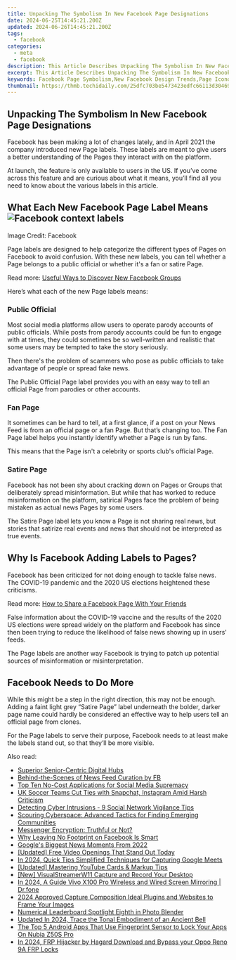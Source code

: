 ```yaml
---
title: Unpacking The Symbolism In New Facebook Page Designations
date: 2024-06-25T14:45:21.200Z
updated: 2024-06-26T14:45:21.200Z
tags:
  - facebook
categories:
  - meta
  - facebook
description: This Article Describes Unpacking The Symbolism In New Facebook Page Designations
excerpt: This Article Describes Unpacking The Symbolism In New Facebook Page Designations
keywords: Facebook Page Symbolism,New Facebook Design Trends,Page Iconography Analysis,Social Media Symbolism Significance,Redesign and Brand Identity,User Interface Design Psychology,Symbolism in Digital Marketing
thumbnail: https://thmb.techidaily.com/25dfc703be5473423edfc66113d30469d26da4408f6261979d298982619597ae.jpg
---
```


## Unpacking The Symbolism In New Facebook Page Designations

 Facebook has been making a lot of changes lately, and in April 2021 the company introduced new Page labels. These labels are meant to give users a better understanding of the Pages they interact with on the platform.

 At launch, the feature is only available to users in the US. If you’ve come across this feature and are curious about what it means, you’ll find all you need to know about the various labels in this article.

## What Each New Facebook Page Label Means ![Facebook context labels](https://static1.makeuseofimages.com/wordpress/wp-content/uploads/2021/04/facebook-satire-labels.jpg)

Image Credit: Facebook

 Page labels are designed to help categorize the different types of Pages on Facebook to avoid confusion. With these new labels, you can tell whether a Page belongs to a public official or whether it's a fan or satire Page.

 Read more: [Useful Ways to Discover New Facebook Groups](https://www.makeuseof.com/tag/5-awesome-ways-discover-new-facebook-groups/)

Here’s what each of the new Page labels means:

### Public Official

 Most social media platforms allow users to operate parody accounts of public officials. While posts from parody accounts could be fun to engage with at times, they could sometimes be so well-written and realistic that some users may be tempted to take the story seriously.

 Then there's the problem of scammers who pose as public officials to take advantage of people or spread fake news.

 The Public Official Page label provides you with an easy way to tell an official Page from parodies or other accounts.

### Fan Page

 It sometimes can be hard to tell, at a first glance, if a post on your News Feed is from an official page or a fan Page. But that’s changing too. The Fan Page label helps you instantly identify whether a Page is run by fans.

 This means that the Page isn't a celebrity or sports club's official Page.

### Satire Page

 Facebook has not been shy about cracking down on Pages or Groups that deliberately spread misinformation. But while that has worked to reduce misinformation on the platform, satirical Pages face the problem of being mistaken as actual news Pages by some users.

 The Satire Page label lets you know a Page is not sharing real news, but stories that satirize real events and news that should not be interpreted as true events.

## Why Is Facebook Adding Labels to Pages?

 Facebook has been criticized for not doing enough to tackle false news. The COVID-19 pandemic and the 2020 US elections heightened these criticisms.

 Read more: [How to Share a Facebook Page With Your Friends](https://www.makeuseof.com/how-to-share-facebook-page/)

 False information about the COVID-19 vaccine and the results of the 2020 US elections were spread widely on the platform and Facebook has since then been trying to reduce the likelihood of false news showing up in users' feeds.

 The Page labels are another way Facebook is trying to patch up potential sources of misinformation or misinterpretation.

## Facebook Needs to Do More

 While this might be a step in the right direction, this may not be enough. Adding a faint light grey “Satire Page” label underneath the bolder, darker page name could hardly be considered an effective way to help users tell an official page from clones.

 For the Page labels to serve their purpose, Facebook needs to at least make the labels stand out, so that they’ll be more visible.


<ins class="adsbygoogle"
     style="display:block"
     data-ad-format="autorelaxed"
     data-ad-client="ca-pub-7571918770474297"
     data-ad-slot="1223367746"></ins>



<ins class="adsbygoogle"
     style="display:block"
     data-ad-client="ca-pub-7571918770474297"
     data-ad-slot="8358498916"
     data-ad-format="auto"
     data-full-width-responsive="true"></ins>

<span class="atpl-alsoreadstyle">Also read:</span>
<div><ul>
<li><a href="https://facebook.techidaily.com/superior-senior-centric-digital-hubs/"><u>Superior Senior-Centric Digital Hubs</u></a></li>
<li><a href="https://facebook.techidaily.com/behind-the-scenes-of-news-feed-curation-by-fb/"><u>Behind-the-Scenes of News Feed Curation by FB</u></a></li>
<li><a href="https://facebook.techidaily.com/top-ten-no-cost-applications-for-social-media-supremacy/"><u>Top Ten No-Cost Applications for Social Media Supremacy</u></a></li>
<li><a href="https://facebook.techidaily.com/uk-soccer-teams-cut-ties-with-snapchat-instagram-amid-harsh-criticism/"><u>UK Soccer Teams Cut Ties with Snapchat, Instagram Amid Harsh Criticism</u></a></li>
<li><a href="https://facebook.techidaily.com/detecting-cyber-intrusions-9-social-network-vigilance-tips/"><u>Detecting Cyber Intrusions - 9 Social Network Vigilance Tips</u></a></li>
<li><a href="https://facebook.techidaily.com/scouring-cyberspace-advanced-tactics-for-finding-emerging-communities/"><u>Scouring Cyberspace: Advanced Tactics for Finding Emerging Communities</u></a></li>
<li><a href="https://facebook.techidaily.com/messenger-encryption-truthful-or-not/"><u>Messenger Encryption: Truthful or Not?</u></a></li>
<li><a href="https://facebook.techidaily.com/why-leaving-no-footprint-on-facebook-is-smart/"><u>Why Leaving No Footprint on Facebook Is Smart</u></a></li>
<li><a href="https://facebook.techidaily.com/googles-biggest-news-moments-from-2022/"><u>Google's Biggest News Moments From 2022</u></a></li>
<li><a href="https://some-techniques.techidaily.com/updated-free-video-openings-that-stand-out-today/"><u>[Updated] Free Video Openings That Stand Out Today</u></a></li>
<li><a href="https://visual-screen-recording.techidaily.com/in-2024-quick-tips-simplified-techniques-for-capturing-google-meets/"><u>In 2024, Quick Tips  Simplified Techniques for Capturing Google Meets</u></a></li>
<li><a href="https://facebook-record-videos.techidaily.com/updated-mastering-youtube-cards-and-markup-tips/"><u>[Updated] Mastering YouTube Cards & Markup Tips</u></a></li>
<li><a href="https://on-screen-recording.techidaily.com/new-visualstreamerw11-capture-and-record-your-desktop/"><u>[New] VisualStreamerW11  Capture and Record Your Desktop</u></a></li>
<li><a href="https://screen-mirror.techidaily.com/in-2024-a-guide-vivo-x100-pro-wireless-and-wired-screen-mirroring-drfone-by-drfone-android/"><u>In 2024, A Guide Vivo X100 Pro Wireless and Wired Screen Mirroring | Dr.fone</u></a></li>
<li><a href="https://extra-resources.techidaily.com/2024-approved-capture-composition-ideal-plugins-and-websites-to-frame-your-images/"><u>2024 Approved  Capture Composition  Ideal Plugins and Websites to Frame Your Images</u></a></li>
<li><a href="https://fox-direct.techidaily.com/numerical-leaderboard-spotlight-eighth-in-photo-blender/"><u>Numerical Leaderboard Spotlight  Eighth in Photo Blender</u></a></li>
<li><a href="https://audio-editing.techidaily.com/updated-in-2024-trace-the-tonal-embodiment-of-an-ancient-bell/"><u>Updated In 2024, Trace the Tonal Embodiment of an Ancient Bell</u></a></li>
<li><a href="https://easy-unlock-android.techidaily.com/the-top-5-android-apps-that-use-fingerprint-sensor-to-lock-your-apps-on-nubia-z50s-pro-by-drfone-android/"><u>The Top 5 Android Apps That Use Fingerprint Sensor to Lock Your Apps On Nubia Z50S Pro</u></a></li>
<li><a href="https://android-frp.techidaily.com/in-2024-frp-hijacker-by-hagard-download-and-bypass-your-oppo-reno-9a-frp-locks-by-drfone-android/"><u>In 2024, FRP Hijacker by Hagard Download and Bypass your Oppo Reno 9A FRP Locks</u></a></li>
</ul></div>
